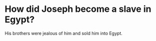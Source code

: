 # How did Joseph become a slave in Egypt?

His brothers were jealous of him and sold him into Egypt.
